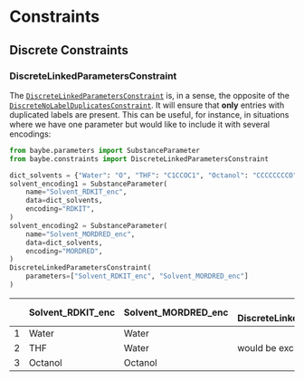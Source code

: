 # Constraints
## Discrete Constraints
### DiscreteLinkedParametersConstraint

The [`DiscreteLinkedParametersConstraint`]()
is, in a sense, the opposite of the
[`DiscreteNoLabelDuplicatesConstraint`]().
It will ensure that **only** entries with duplicated labels are present.
This can be useful, for instance, in situations where we have one parameter but would
like to include it with several encodings:

```python
from baybe.parameters import SubstanceParameter
from baybe.constraints import DiscreteLinkedParametersConstraint

dict_solvents = {"Water": "O", "THF": "C1CCOC1", "Octanol": "CCCCCCCCO"}
solvent_encoding1 = SubstanceParameter(
    name="Solvent_RDKIT_enc",
    data=dict_solvents,
    encoding="RDKIT",
)
solvent_encoding2 = SubstanceParameter(
    name="Solvent_MORDRED_enc",
    data=dict_solvents,
    encoding="MORDRED",
)
DiscreteLinkedParametersConstraint(
    parameters=["Solvent_RDKIT_enc", "Solvent_MORDRED_enc"]
)
```

|    | Solvent_RDKIT_enc   | Solvent_MORDRED_enc   | With DiscreteLinkedParametersConstraint   |
|----|---------------------|-----------------------|-------------------------------------------|
|  1 | Water               | Water                 |                                           |
|  2 | THF                 | Water                 | would be excluded                         |
|  3 | Octanol             | Octanol               |                                           |